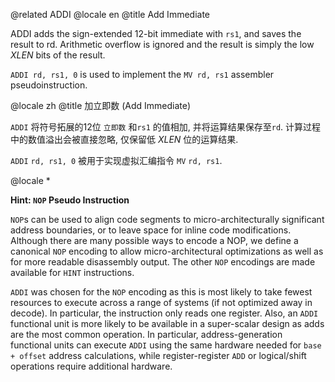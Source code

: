 @related ADDI
@locale en
@title Add Immediate

ADDI adds the sign-extended 12-bit immediate with `rs1`,
and saves the result to rd.
Arithmetic overflow is ignored and the result is simply the low _XLEN_ bits of the result.

`ADDI rd, rs1, 0` is used to implement the `MV rd, rs1` assembler pseudoinstruction.

@locale zh
@title 加立即数 (Add Immediate)

`ADDI` 将符号拓展的12位 `立即数` 和`rs1` 的值相加, 并将运算结果保存至`rd`.
计算过程中的数值溢出会被直接忽略, 仅保留低 _XLEN_ 位的运算结果.

`ADDI` `rd, rs1, 0` 被用于实现虚拟汇编指令 `MV` `rd, rs1`.

@locale *
<container type="info">

<i class="fa fa-info-circle"></i> <b>Hint: <code>NOP</code> Pseudo Instruction</b>

`NOP`s can be used to align code segments to micro-architecturally significant address boundaries,
or to leave space for inline code modifications.
Although there are many possible ways to encode a NOP,
we define a canonical `NOP` encoding to allow micro-architectural optimizations as well as for more readable disassembly output.
The other `NOP` encodings are made available for `HINT` instructions.

`ADDI` was chosen for the `NOP` encoding as this is most likely to take fewest resources to execute across a range of systems
(if not optimized away in decode).
In particular, the instruction only reads one register.
Also, an `ADDI` functional unit is more likely to be
available in a super-scalar design as adds are the most common
operation. In particular, address-generation functional units can
execute `ADDI` using the same hardware needed for `base + offset` address
calculations, while register-register `ADD` or logical/shift operations
require additional hardware.

</container>